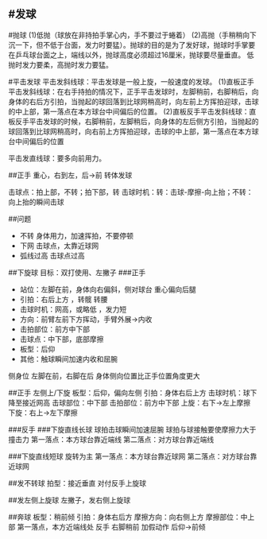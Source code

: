 #发球
------------------------------------
#抛球
(1)低抛（球放在非持拍手掌心内，手不要过于蜷着）
(2)高抛（手稍稍向下沉一下，但不低于台面，发力时要猛）。抛球的目的是为了发好球，抛球时手掌要在乒乓球台面之上，端线以外，抛球高度必须超过16厘米，抛球要尽量垂直。
低抛时发力要柔，高抛时发力要猛。 


#平击发球
平击发斜线球：平击发球是一般上旋，一般速度的发球。
(1)直板正手平击发斜线球：在右手持拍的情况下，正手平击发球时，左脚稍前，右脚稍后，向身体的右后方引拍，当抛起的球回落到比球网稍高时，向左前上方挥拍迎球，击球的中上部，第一落点在本方球台中间偏后的位置。
(2)直板反手平击发斜线球：直板反手平击发球的时候，右脚稍前，左脚稍后，向身体的左后侧方引拍，当抛起的球回落到比球网稍高时，向右前上方挥拍迎球，击球的中上部，第一落点在本方球台中间偏后的位置
 
平击发直线球：要多向前用力。



##正手
重心，右到左，后->前
转体发球

击球点：拍上部，不转；拍下部，转
击球时机：转：击球-摩擦-向上抬；不转：向上抬的瞬间击球

##问题
* 不转
身体用力，加速挥拍，不要停顿
* 下网
击球点，太靠近球网
* 弧线过高
击球点过高


##下旋球
目标：双打使用、左撇子
###正手
* 站位：左脚在前，身体向右偏斜，侧对球台  重心偏向后腿
* 引拍：右后上方 ，转髋 转腰
* 击球时机：网高，或略低 ，发力短
* 方向：前臂左前下方挥动，手臂外展->内收
* 击拍部位：前方中下部
* 击球点：中下部，底部摩擦
* 板型：后仰
* 其他：触球瞬间加速内收和屈腕

侧身位
左脚在前，右脚在后
身体侧向位置比正手位置角度更大

##正手 左侧上/下旋
板型：后仰，偏向左侧
引拍：身体右后上方
击球时机：球下降至接近网高
击球部位：中下部
击拍部位：前方中下部
上旋：右下->左上摩擦
下旋：右上->左下摩擦


###反手
###下旋直线长球
球拍击球瞬间加速屈腕
球拍与球接触要使摩擦力大于撞击力
第一落点：本方球台靠近端线
第二落点：对方球台靠近端线

###下旋直线短球
旋转为主
第一落点：本方球台靠近球网
第二落点：对方球台靠近球网


##发不转球
拍型：接近垂直
对付反手上旋球

##发左侧上旋球
左撇子，发右侧上旋球

##奔球
板型：稍前倾
引拍：身体右后方
摩擦方向：向右侧上方
摩擦部位：中上部
第一落点，本方近端线处
反手
右脚稍前
加假动作 后仰->前倾












